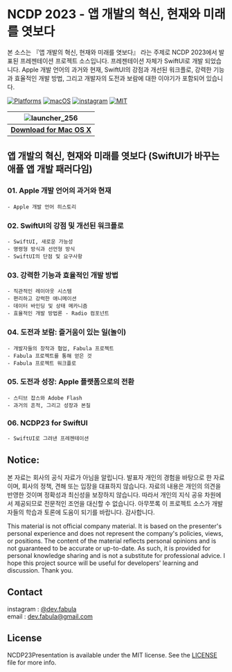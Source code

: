 # **NCDP 2023 - 앱 개발의 혁신, 현재와 미래를 엿보다**
본 소스는 『앱 개발의 혁신, 현재와 미래를 엿보다』 라는 주제로 NCDP 2023에서 발표된 프레젠테이션 프로젝트 소스입니다. 프레젠테이션 자체가 SwiftUI로 개발 되었습니다. Apple 개발 언어의 과거와 현재, SwiftUI의 강점과 개선된 워크플로, 강력한 기능과 효율적인 개발 방법, 그리고 개발자의 도전과 보람에 대한 이야기가 포함되어 있습니다.

[![Platforms](https://img.shields.io/badge/Platforms-macOS-blue?style=flat-square)](https://developer.apple.com/macOS)
[![macOS](https://img.shields.io/badge/macOS-12.0-blue.svg)](https://developer.apple.com/macOS)
[![instagram](https://img.shields.io/badge/instagram-@dev.fabula-orange.svg?style=flat-square)](https://www.instagram.com/dev.fabula)
[![MIT](https://img.shields.io/badge/licenses-MIT-red.svg)](https://opensource.org/licenses/MIT)  


| ![launcher_256](https://github.com/jasudev/NCDP2023/assets/1617304/7086d4c4-a880-46b9-aefa-96dd911f67c1) |
| :------------: |
| [**Download for Mac OS X**](https://github.com/jasudev/NCDP2023/raw/main/NCDP23.zip) |


## **앱 개발의 혁신, 현재와 미래를 엿보다 (SwiftUI가 바꾸는 애플 앱 개발 패러다임)**

### 01. Apple 개발 언어의 과거와 현재
	- Apple 개발 언어 히스토리

### 02. SwiftUI의 강점 및 개선된 워크플로
	- SwiftUI, 새로운 가능성
	- 명령형 방식과 선언형 방식
	- SwiftUI의 단점 및 요구사항

### 03. 강력한 기능과 효율적인 개발 방법
	- 직관적인 레이아웃 시스템
	- 편리하고 강력한 애니메이션
	- 데이터 바인딩 및 상태 메카니즘
	- 효율적인 개발 방법론 - Radio 컴포넌트

### 04. 도전과 보람: 즐거움이 있는 일(놀이)
	- 개발자들의 창작과 협업, Fabula 프로젝트
	- Fabula 프로젝트를 통해 얻은 것
	- Fabula 프로젝트 워크플로

### 05. 도전과 성장: Apple 플랫폼으로의 전환
	- 스티브 잡스와 Adobe Flash
	- 과거의 흔적, 그리고 성장과 본질

### 06. NCDP23 for SwiftUI
	- SwiftUI로 그려낸 프레젠테이션


## Notice:
본 자료는 회사의 공식 자료가 아님을 알립니다. 발표자 개인의 경험을 바탕으로 한 자료이며, 회사의 정책, 견해 또는 입장을 대표하지 않습니다. 자료의 내용은 개인의 의견을 반영한 것이며 정확성과 최신성을 보장하지 않습니다. 따라서 개인의 지식 공유 차원에서 제공되므로 전문적인 조언을 대신할 수 없습니다. 아무쪼록 이 프로젝트 소스가 개발자들의 학습과 토론에 도움이 되기를 바랍니다. 감사합니다.

This material is not official company material. It is based on the presenter's personal experience and does not represent the company's policies, views, or positions. The content of the material reflects personal opinions and is not guaranteed to be accurate or up-to-date. As such, it is provided for personal knowledge sharing and is not a substitute for professional advice. I hope this project source will be useful for developers' learning and discussion. Thank you.

## Contact
instagram : [@dev.fabula](https://www.instagram.com/dev.fabula)  
email : [dev.fabula@gmail.com](mailto:dev.fabula@gmail.com)

## License
NCDP23Presentation is available under the MIT license. See the [LICENSE](LICENSE) file for more info.
